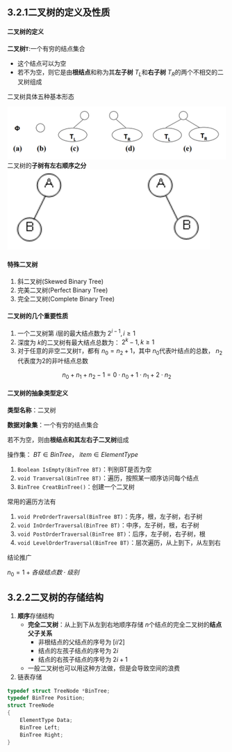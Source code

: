 ## 3.2.1二叉树的定义及性质
#### 二叉树的定义
**二叉树`T`**:一个有穷的结点集合
* 这个结点可以为空
* 若不为空，则它是由**根结点**和称为其**左子树** $T_L$和**右子树** $T_R$的两个不相交的二叉树组成

二叉树具体五种基本形态

![image7](image/image7.png)
二叉树的**子树有左右顺序之分**
![image8](image/image8.png)
#### 特殊二叉树
1. 斜二叉树(Skewed Binary Tree)
2. 完美二叉树(Perfect Binary Tree)
3. 完全二叉树(Complete Binary Tree)

#### 二叉树的几个重要性质
1. 一个二叉树第 $i$层的最大结点数为 $2^{i-1},i\geq1$
2. 深度为 $k$的二叉树有最大结点总数为： $2^k-1,k\geq1$
3. 对于任意的非空二叉树`T`，都有 $n_0=n_2+1$，其中 $n_0$代表叶结点的总数， $n_2$代表度为2的非叶结点总数

$$n_0+n_1+n_2-1=0\cdot n_0+1\cdot n_1+2\cdot n_2$$
#### 二叉树的抽象类型定义
**类型名称**：二叉树

**数据对象集**：一个有穷的结点集合

若不为空，则由**根结点和其左右子二叉树**组成

操作集： $BT\in BinTree$， $item\in ElementType$
1. `Boolean IsEmpty(BinTree BT)`：判别BT是否为空
2. `void Tranversal(BinTree BT)`：遍历，按照某一顺序访问每个结点
3. `BinTree CreatBinTree()`：创建一个二叉树

常用的遍历方法有
1. `void PreOrderTraversal(BinTree BT)`：先序，根，左子树，右子树
2. `void InOrderTraversal(BinTree BT)`：中序，左子树，根，右子树
3. `void PostOrderTraversal(BinTree BT)`：后序，左子树，右子树，根
4. `void LevelOrderTraversal(BinTree BT)`：层次遍历，从上到下，从左到右

结论推广

$n_0=1+各级结点数\cdot 级别$
## 3.2.2二叉树的存储结构
1. **顺序**存储结构
	*  **完全二叉树**：从上到下从左到右地顺序存储 $n$个结点的完全二叉树的**结点父子关系**
		* 非根结点的父结点的序号为 $[i/2]$
		* 结点的左孩子结点的序号为 $2i$
		* 结点的右孩子结点的序号为 $2i+1$ 
	* 一般二叉树也可以用这种方法做，但是会导致空间的浪费
2. 链表存储
```C
typedef struct TreeNode *BinTree;
typedef BinTree Position;
struct TreeNode
{
	ElementType Data;
	BinTree Left;
	BinTree Right;
}
```
